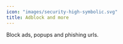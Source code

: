 ```yaml
---
icon: "images/security-high-symbolic.svg"
title: Adblock and more
---
```

Block ads, popups and phishing urls.
